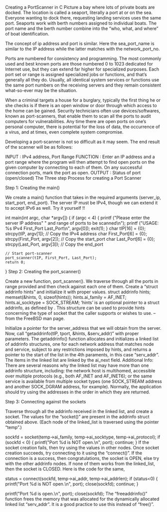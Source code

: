 Creating a PortScanner in C
Picture a bay where lots of private boats are docked. The location is called a seaport, literally a port at or on the sea. Everyone wanting to dock there, requesting landing services uses the same port. Seaports work with berth numbers assigned to individual boats. The port name and the berth number combine into the “who, what, and where” of boat identification.

The concept of ip address and port is similar. Here the sea_port_name is similar to the IP address while the latter matches with the network_port_no.

Ports are numbered for consistency and programming. The most commonly used and best known ports are those numbered 0 to 1023 dedicated for Internet use, but they can extend far higher for specialized purposes. Each port set or range is assigned specialized jobs or functions, and that’s generally all they do. Usually, all identical system services or functions use the same port numbers on the receiving servers and they remain consistent what-so-ever may be the situation.

When a criminal targets a house for a burglary, typically the first thing he or she checks is if there is an open window or door through which access to the home can be gained. Security technicians often use devices/softwares, known as port-scanners, that enable them to scan all the ports to audit computers for vulnerabilities. Any time there are open ports on one’s personal computer, there is potential for the loss of data, the occurrence of a virus, and at times, even complete system compromise.

Developing a port-scanner is not so difficult as it may seem. The end result of the scanner will be as follows:

INPUT : IPv4 address, Port Range
FUNCTION : Enter an IP address and a port range 
           where the program will then attempt to
           find open ports on the given computer 
           by connecting to each of them. On any 
           successful connection ports, mark the 
           port as open.
OUTPUT : Status of port (open/closed)
The Three step Process for creating a Port Scanner

Step 1: Creating the main()

We create a main() function that takes in the required arguments (server_ip, start_port, end_port). The server IP must be IPv4, though we can extend it to accept IPv6 as well. Try it yourself !!

int main(int argc, char *argv[])
{
    if (argc < 4)
    {
        printf ("Please enter the server IP address"
                " and range of ports to be scanned\n");
        printf ("USAGE: %s IPv4 First_Port Last_Port\n", 
                argv[0]);
        exit(1);
    }
    char tIP[16] = {0};
    strcpy(tIP, argv[1]); // Copy the IPv4 address
    char First_Port[6] = {0};
    strcpy(First_Port, argv[2]); // Copy the start_port
    char Last_Port[6] = {0};
    strcpy(Last_Port, argv[3]); // Copy the end_port

    // Start port-scanner
    port_scanner(tIP, First_Port, Last_Port);
    return 0;
}
Step 2: Creating the port_scanner()

Create a new function, port_scanner(). We traverse through all the ports in range provided and then check against each one of them.
Create a “struct addrinfo hints” and initialize it with proper values.
struct addrinfo hints;
memset(&hints, 0, sizeof(hints));
hints.ai_family = AF_INET;
hints.ai_socktype = SOCK_STREAM;
‘hints’ is an optional pointer to a struct addrinfo, as defined by . This structure can be used to provide hints concerning the type of socket that the caller supports or wishes to use. – from the FreeBSD man page.

Initialize a pointer for the server_address that we will obtain from the server.
Now, call “getaddrinfo(tIP, tport, &hints, &serv_addr)” with proper parameters. The getaddrinfo() function allocates and initializes a linked list of addrinfo structures, one for each network address that matches node and service, subject to any restrictions imposed by hints, and returns a pointer to the start of the list in the 4th paraments, in this case “serv_addr”. The items in the linked list are linked by the ai_next field.
Additional  Info:
There are several reasons why the linked list may have more than one addrinfo structure, including: the network host is multihomed, accessible over multiple protocols (e.g., both AF_INET and AF_INET6); or the same service is available from multiple socket types (one SOCK_STREAM address and another SOCK_DGRAM address, for example).
Normally, the application should try using the addresses in the order in which they are returned.

Step 3: Connecting against the sockets

Traverse through all the addrinfo received in the linked list, and create a socket. The values for the “socket()” are present in the addrinfo struct obtained above. (Each node of the linked_list is traversed using the pointer “temp”.)

sockfd = socket(temp->ai_family, temp->ai_socktype, 
                temp->ai_protocol);
if (sockfd < 0) 
{
     printf("Port %d is NOT open.\n", port);
     continue; 
}
If the socket creation fails, then try using the values in other nodes. Once socket creation succeeds, try connecting to it using the “connect()”. If the connection is a success, then congratulations, the socket is OPEN, else try with the other addrinfo nodes. If none of them works from the linked_list, then the socket is CLOSED. Here is the code for the same,

status = connect(sockfd, temp->ai_addr, 
                 temp->ai_addrlen);
if (status<0) 
{
    printf("Port %d is NOT open.\n", port);
    close(sockfd);
    continue;
}

printf("Port %d is open.\n", port);
close(sockfd);
The “freeaddrinfo()” function frees the memory that was allocated for the dynamically allocated linked list “serv_addr”. It is a good practice to use this instead of “free()”.
